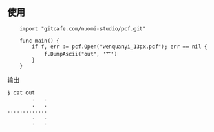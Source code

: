 
使用
----

		import "gitcafe.com/nuomi-studio/pcf.git"

		func main() {
			if f, err := pcf.Open("wenquanyi_13px.pcf"); err == nil {
				f.DumpAscii("out", '艹')
			}
		}

输出
	
	$ cat out
			.   .                       
			.   .                       
	.............                   
			.   .                       
			.   .                       
